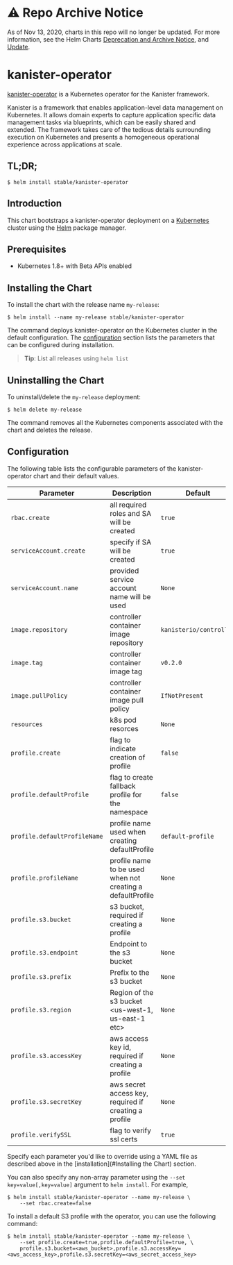 # ⚠️ Repo Archive Notice

As of Nov 13, 2020, charts in this repo will no longer be updated.
For more information, see the Helm Charts [Deprecation and Archive Notice](https://github.com/helm/charts#%EF%B8%8F-deprecation-and-archive-notice), and [Update](https://helm.sh/blog/charts-repo-deprecation/).

# kanister-operator

[kanister-operator](https://github.com/kanisterio/kanister) is a Kubernetes operator for the Kanister framework.

Kanister is a framework that enables application-level data management on Kubernetes. It allows domain experts to capture application specific data management tasks via blueprints, which can be easily shared and extended. The framework takes care of the tedious details surrounding execution on Kubernetes and presents a homogeneous operational experience across applications at scale.

## TL;DR;

```console
$ helm install stable/kanister-operator
```

## Introduction

This chart bootstraps a kanister-operator deployment on a [Kubernetes](http://kubernetes.io) cluster using the [Helm](https://helm.sh) package manager.

## Prerequisites
  - Kubernetes 1.8+ with Beta APIs enabled

## Installing the Chart

To install the chart with the release name `my-release`:

```console
$ helm install --name my-release stable/kanister-operator
```

The command deploys kanister-operator on the Kubernetes cluster in the default configuration. The [configuration](#configuration) section lists the parameters that can be configured during installation.

> **Tip**: List all releases using `helm list`

## Uninstalling the Chart

To uninstall/delete the `my-release` deployment:

```console
$ helm delete my-release
```

The command removes all the Kubernetes components associated with the chart and deletes the release.

## Configuration

The following table lists the configurable parameters of the kanister-operator chart and their default values.

Parameter | Description | Default
--- | --- | ---
`rbac.create` | all required roles and SA will be created | `true`
`serviceAccount.create`| specify if SA will be created | `true`
`serviceAccount.name`| provided service account name will be used | `None`
`image.repository` | controller container image repository | `kanisterio/controller`
`image.tag` | controller container image tag | `v0.2.0`
`image.pullPolicy` | controller container image pull policy | `IfNotPresent`
`resources` | k8s pod resorces | `None`
`profile.create` | flag to indicate creation of profile | `false`
`profile.defaultProfile` | flag to create fallback profile for the namespace | `false`
`profile.defaultProfileName` | profile name used when creating defaultProfile | `default-profile`
`profile.profileName` | profile name to be used when not creating a defaultProfile | `None`
`profile.s3.bucket` | s3 bucket, required if creating a profile | `None`
`profile.s3.endpoint` | Endpoint to the s3 bucket | `None`
`profile.s3.prefix` | Prefix to the s3 bucket | `None`
`profile.s3.region` | Region of the s3 bucket <us-west-1, us-east-1 etc> | `None`
`profile.s3.accessKey` | aws access key id, required if creating a profile | `None`
`profile.s3.secretKey` | aws secret access key, required if creating a profile | `None`
`profile.verifySSL` | flag to verify ssl certs | `true`

Specify each parameter you'd like to override using a YAML file as described above in the [installation](#Installing the Chart) section.

You can also specify any non-array parameter using the `--set key=value[,key=value]` argument to `helm install`. For example,

```console
$ helm install stable/kanister-operator --name my-release \
    --set rbac.create=false
```

To install a default S3 profile with the operator, you can use the following command:

```console
$ helm install stable/kanister-operator --name my-release \
    --set profile.create=true,profile.defaultProfile=true, \
    profile.s3.bucket=<aws_bucket>,profile.s3.accessKey=<aws_access_key>,profile.s3.secretKey=<aws_secret_access_key>
```
